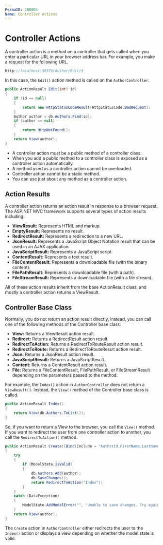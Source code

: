 ```yaml
---
PermaID: 100006
Name: Controller Actions
---
```


# Controller Actions

A controller action is a method on a controller that gets called when you enter a particular URL in your browser address bar. For example, you make a request for the following URL.

```csharp
http://localhost:58379/Author/Edit/3
```

In this case, the `Edit()` action method is called on the `AuthorController`.

```csharp
public ActionResult Edit(int? id)
{
    if (id == null)
    {
        return new HttpStatusCodeResult(HttpStatusCode.BadRequest);
    }
    Author author = db.Authors.Find(id);
    if (author == null)
    {
        return HttpNotFound();
    }
    return View(author);
}
```

* A controller action must be a public method of a controller class. 
* When you add a public method to a controller class is exposed as a controller action automatically.
* A method used as a controller action cannot be overloaded. 
* Controller action cannot be a static method. 
* You can use just about any method as a controller action.

## Action Results

A controller action returns an action result in response to a browser request. The ASP.NET MVC framework supports several types of action results including:

* **ViewResult:** Represents HTML and markup.
* **EmptyResult:** Represents no result.
* **RedirectResult:** Represents a redirection to a new URL.
* **JsonResult:** Represents a JavaScript Object Notation result that can be used in an AJAX application.
* **JavaScriptResult:** Represents a JavaScript script.
* **ContentResult:** Represents a text result.
* **FileContentResult:** Represents a downloadable file \(with the binary content\).
* **FilePathResult:** Represents a downloadable file \(with a path\).
* **FileStreamResult:** Represents a downloadable file \(with a file stream\).

All of these action results inherit from the base ActionResult class, and mostly a controller action returns a ViewResult.

## Controller Base Class

Normally, you do not return an action result directly, instead, you can call one of the following methods of the Controller base class:

* **View:** Returns a ViewResult action result.
* **Redirect:** Returns a RedirectResult action result.
* **RedirectToAction:** Returns a RedirectToRouteResult action result.
* **RedirectToRoute:** Returns a RedirectToRouteResult action result.
* **Json:** Returns a JsonResult action result.
* **JavaScriptResult:** Returns a JavaScriptResult.
* **Content:** Returns a ContentResult action result.
* **File:** Returns a FileContentResult, FilePathResult, or FileStreamResult depending on the parameters passed to the method.

For example, the `Index()` action in `AuthorController` does not return a `ViewResult()`. Instead, the `View()` method of the Controller base class is called.

```csharp
public ActionResult Index()
{
    return View(db.Authors.ToList());
}
```

So, if you want to return a View to the browser, you call the `View()` method. If you want to redirect the user from one controller action to another, you call the `RedirectToAction()` method.

```csharp
public ActionResult Create([Bind(Include = "AuthorId,FirstName,LastName,BirthDate")] Author author)
{
    try
    {
        if (ModelState.IsValid)
        {
            db.Authors.Add(author);
            db.SaveChanges();
            return RedirectToAction("Index");
        }
    }
    catch (DataException)
    {
        ModelState.AddModelError("", "Unable to save changes. Try again, and if the problem persists see your system administrator.");
    }
    return View(author);
}
```

The `Create` action in `AuthorController` either redirects the user to the `Index()` action or displays a view depending on whether the model state is valid.

